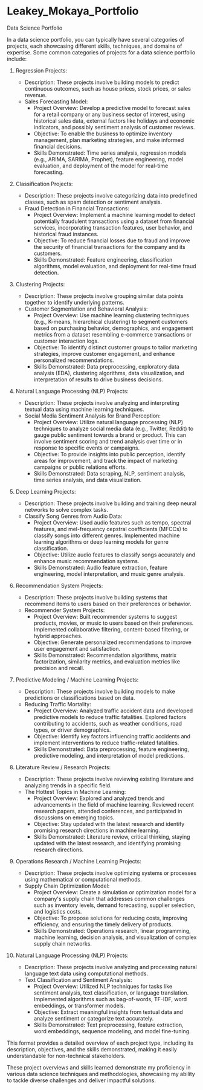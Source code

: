 # Leakey_Mokaya_Portfolio
Data Science Portfolio

In a data science portfolio, you can typically have several categories of projects, each showcasing different skills, techniques, and domains of expertise. Some common categories of projects for a data science portfolio include:


1. Regression Projects:
   - Description: These projects involve building models to predict continuous outcomes, such as house prices, stock prices, or sales revenue.
   - Sales Forecasting Model:
      - Project Overview: Develop a predictive model to forecast sales for a retail company or any business sector of interest, using historical sales data, external factors like holidays and economic indicators, and possibly sentiment analysis of customer reviews.
      - Objective: To enable the business to optimize inventory management, plan marketing strategies, and make informed financial decisions.
      - Skills Demonstrated: Time series analysis, regression models (e.g., ARIMA, SARIMA, Prophet), feature engineering, model evaluation, and deployment of the model for real-time forecasting.

2. Classification Projects:
   - Description: These projects involve categorizing data into predefined classes, such as spam detection or sentiment analysis.
   - Fraud Detection in Financial Transactions:
      - Project Overview: Implement a machine learning model to detect potentially fraudulent transactions using a dataset from financial services, incorporating transaction features, user behavior, and historical fraud instances.
      - Objective: To reduce financial losses due to fraud and improve the security of financial transactions for the company and its customers.
      - Skills Demonstrated: Feature engineering, classification algorithms, model evaluation, and deployment for real-time fraud detection.

3. Clustering Projects:
   - Description: These projects involve grouping similar data points together to identify underlying patterns.
   - Customer Segmentation and Behavioral Analysis:
      - Project Overview: Use machine learning clustering techniques (e.g., K-means, hierarchical clustering) to segment customers based on purchasing behavior, demographics, and engagement metrics from a dataset resembling e-commerce transactions or customer interaction logs.
      - Objective: To identify distinct customer groups to tailor marketing strategies, improve customer engagement, and enhance personalized recommendations.
      - Skills Demonstrated: Data preprocessing, exploratory data analysis (EDA), clustering algorithms, data visualization, and interpretation of results to drive business decisions.

4. Natural Language Processing (NLP) Projects:
   - Description: These projects involve analyzing and interpreting textual data using machine learning techniques.
   - Social Media Sentiment Analysis for Brand Perception:
      - Project Overview: Utilize natural language processing (NLP) techniques to analyze social media data (e.g., Twitter, Reddit) to gauge public sentiment towards a brand or product. This can involve sentiment scoring and trend analysis over time or in response to specific events or campaigns.
      - Objective: To provide insights into public perception, identify areas for improvement, and track the impact of marketing campaigns or public relations efforts.
      - Skills Demonstrated: Data scraping, NLP, sentiment analysis, time series analysis, and data visualization.

5. Deep Learning Projects:
   - Description: These projects involve building and training deep neural networks to solve complex tasks.
   - Classify Song Genres from Audio Data:
      - Project Overview: Used audio features such as tempo, spectral features, and mel-frequency cepstral coefficients (MFCCs) to classify songs into different genres. Implemented machine learning algorithms or deep learning models for genre classification.
      - Objective: Utilize audio features to classify songs accurately and enhance music recommendation systems.
      - Skills Demonstrated: Audio feature extraction, feature engineering, model interpretation, and music genre analysis.

6. Recommendation System Projects:
   - Description: These projects involve building systems that recommend items to users based on their preferences or behavior.
   - Recommender System Projects:
      - Project Overview: Built recommender systems to suggest products, movies, or music to users based on their preferences. Implemented collaborative filtering, content-based filtering, or hybrid approaches.
      - Objective: Generate personalized recommendations to improve user engagement and satisfaction.
      - Skills Demonstrated: Recommendation algorithms, matrix factorization, similarity metrics, and evaluation metrics like precision and recall.

7. Predictive Modeling / Machine Learning Projects:
   - Description: These projects involve building models to make predictions or classifications based on data.
   - Reducing Traffic Mortality:
      - Project Overview: Analyzed traffic accident data and developed predictive models to reduce traffic fatalities. Explored factors contributing to accidents, such as weather conditions, road types, or driver demographics.
      - Objective: Identify key factors influencing traffic accidents and implement interventions to reduce traffic-related fatalities.
      - Skills Demonstrated: Data preprocessing, feature engineering, predictive modeling, and interpretation of model predictions.

8. Literature Review / Research Projects:
   - Description: These projects involve reviewing existing literature and analyzing trends in a specific field.
   - The Hottest Topics in Machine Learning:
      - Project Overview: Explored and analyzed trends and advancements in the field of machine learning. Reviewed recent research papers, attended conferences, and participated in discussions on emerging topics.
      - Objective: Stay updated with the latest research and identify promising research directions in machine learning.
      - Skills Demonstrated: Literature review, critical thinking, staying updated with the latest research, and identifying promising research directions.

9. Operations Research / Machine Learning Projects:
   - Description: These projects involve optimizing systems or processes using mathematical or computational methods.
   - Supply Chain Optimization Model:
      - Project Overview: Create a simulation or optimization model for a company's supply chain that addresses common challenges such as inventory levels, demand forecasting, supplier selection, and logistics costs.
      - Objective: To propose solutions for reducing costs, improving efficiency, and ensuring the timely delivery of products.
      - Skills Demonstrated: Operations research, linear programming, machine learning, decision analysis, and visualization of complex supply chain networks.

10. Natural Language Processing (NLP) Projects:
    - Description: These projects involve analyzing and processing natural language text data using computational methods.
    - Text Classification and Sentiment Analysis:
       - Project Overview: Utilized NLP techniques for tasks like sentiment analysis, text classification, or language translation. Implemented algorithms such as bag-of-words, TF-IDF, word embeddings, or transformer models.
       - Objective: Extract meaningful insights from textual data and analyze sentiment or categorize text accurately.
       - Skills Demonstrated: Text preprocessing, feature extraction, word embeddings, sequence modeling, and model fine-tuning.

This format provides a detailed overview of each project type, including its description, objectives, and the skills demonstrated, making it easily understandable for non-technical stakeholders.

These project overviews and skills learned demonstrate my proficiency in various data science techniques and methodologies, showcasing my ability to tackle diverse challenges and deliver impactful solutions.

